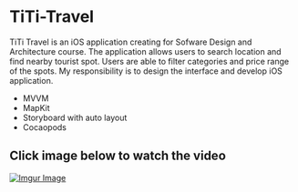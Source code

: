 # TiTi-Travel
TiTi Travel is an iOS application creating for Sofware Design and Architecture course. The application allows users to search location and find nearby tourist spot. Users are able to filter categories and price range of the spots. My responsibility is to design the interface and develop iOS application. 

- MVVM
- MapKit
- Storyboard with auto layout
- Cocaopods

## Click image below to watch the video
[![Imgur Image](https://ibb.co/DkkCTRV)](https://www.youtube.com/watch?v=OUXG7hI16-E)
